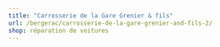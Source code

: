 ```yaml
---
title: "Carrosserie de la Gare Grenier & fils"
url: /bergerac/carrosserie-de-la-gare-grenier-and-fils-2/
shop: réparation de voitures
---
```

